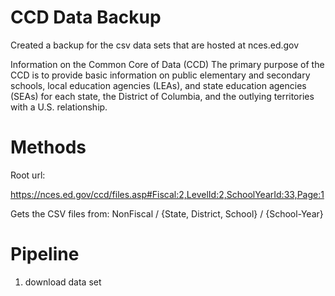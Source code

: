 # CCD Data Backup

Created a backup for the csv data sets that are hosted at nces.ed.gov 

Information on the Common Core of Data (CCD)
The primary purpose of the CCD is to provide basic information on public elementary and secondary schools, local education agencies (LEAs), and state education agencies (SEAs) for each state, the District of Columbia, and the outlying territories with a U.S. relationship.



# Methods

Root url: 

https://nces.ed.gov/ccd/files.asp#Fiscal:2,LevelId:2,SchoolYearId:33,Page:1

Gets the CSV files from:
NonFiscal / {State, District, School} / {School-Year}

# Pipeline
1. download data set
